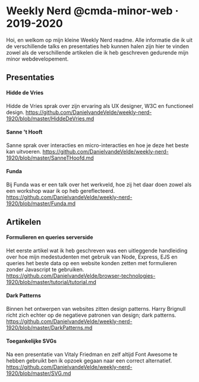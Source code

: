 # Weekly Nerd @cmda-minor-web · 2019-2020

Hoi, en welkom op mijn kleine Weekly Nerd readme.
Alle informatie die ik uit de verschillende talks en presentaties heb kunnen halen zijn hier te vinden zowel als de verschillende artikelen die ik heb geschreven gedurende mijn minor webdevelopement.

## Presentaties

#### Hidde de Vries

Hidde de Vries sprak over zijn ervaring als UX designer, W3C en functioneel design.
https://github.com/DanielvandeVelde/weekly-nerd-1920/blob/master/HiddeDeVries.md

#### Sanne 't Hooft

Sanne sprak over interacties en micro-interacties en hoe je deze het beste kan uitvoeren.
https://github.com/DanielvandeVelde/weekly-nerd-1920/blob/master/SanneTHoofd.md

#### Funda

Bij Funda was er een talk over het werkveld, hoe zij het daar doen zowel als een workshop waar ik op heb gereflecteerd.
https://github.com/DanielvandeVelde/weekly-nerd-1920/blob/master/Funda.md

## Artikelen

#### Formulieren en queries serverside

Het eerste artikel wat ik heb geschreven was een uitleggende handleiding over hoe mijn medestudenten met gebruik van Node, Express, EJS en queries het beste data op een website konden zetten met formulieren zonder Javascript te gebruiken.
https://github.com/DanielvandeVelde/browser-technologies-1920/blob/master/tutorial/tutorial.md

#### Dark Patterns

Binnen het ontwerpen van websites zitten design patterns. Harry Brignull richt zich echter op de negatieve patronen van design; dark patterns.
https://github.com/DanielvandeVelde/weekly-nerd-1920/blob/master/DarkPatterns.md

#### Toegankelijke SVGs

Na een presentatie van Vitaly Friedman en zelf altijd Font Awesome te hebben gebruikt ben ik opzoek gegaan naar een correct alternatief.
https://github.com/DanielvandeVelde/weekly-nerd-1920/blob/master/SVG.md
